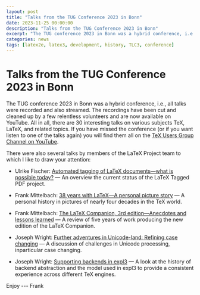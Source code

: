 ```yaml
---
layout: post
title: "Talks from the TUG Conference 2023 in Bonn"
date: 2023-11-25 00:00:00
description: "Talks from the TUG Conference 2023 in Bonn"
excerpt: "The TUG conference 2023 in Bonn was a hybrid conference, i.e., all talks were recorded and also streamed. The recordings have been cut and cleaned up by a few relentless volunteers and are now available on YouTube..."
categories: news
tags: [latex2e, latex3, development, history, TLC3, conference]
---
```


# Talks from the TUG Conference 2023 in Bonn

The TUG conference 2023 in Bonn was a hybrid conference, i.e., all talks were recorded and also streamed. The recordings have been cut and cleaned up by a few relentless volunteers and are now available on YouTube.
All in all, there are 30 interesting talks on various subjects TeX, LaTeX, and related topics.  If you have missed the conference (or if you want listen to one of the talks again) you will find them all on the [TeX Users Group Channel on YouTube](https://www.youtube.com/c/TeXUsersGroup/featured).

There were also several talks by members of the LaTeX Project
team to which I like to draw your attention:

 - Ulrike Fischer: [Automated tagging of LaTeX documents—what is possible today?](https://youtu.be/3-owUEe23k8?feature=shared)
     — An overview the current status of the LaTeX Tagged PDF project.

 - Frank Mittelbach: [38 years with LaTeX—A personal picture story](https://youtu.be/L9NybNjtGDM?feature=shared)
      — A personal history in pictures of nearly four decades in the TeX world.
 - Frank Mittelbach: [The LaTeX Companion, 3rd edition—Anecdotes and lessons learned](https://youtu.be/QIxSXIwDiSo?feature=shared)
      —  A review of five years of work producing the new edition of the LaTeX Companion.

 - Joseph Wright: [Further adventures in Unicode-land: Refining case changing](https://youtu.be/UIK8FFZjFMU?feature=shared)
      —  A discussion of challenges in Unicode processing, inparticular case changing.

 - Joseph Wright: [Supporting backends in expl3](https://youtu.be/m2ffkW3bckU?feature=shared)
     — A look at the history of backend abstraction and the model used in expl3 to provide a consistent experience across different TeX engines.



Enjoy --- Frank



